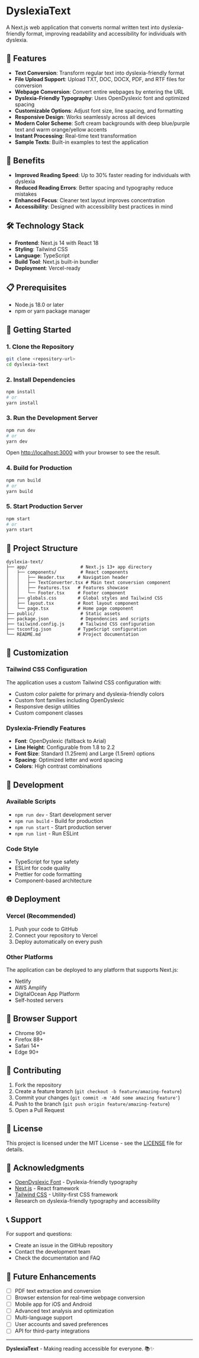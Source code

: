 # DyslexiaText

A Next.js web application that converts normal written text into dyslexia-friendly format, improving readability and accessibility for individuals with dyslexia.

## 🚀 Features

- **Text Conversion**: Transform regular text into dyslexia-friendly format
- **File Upload Support**: Upload TXT, DOC, DOCX, PDF, and RTF files for conversion
- **Webpage Conversion**: Convert entire webpages by entering the URL
- **Dyslexia-Friendly Typography**: Uses OpenDyslexic font and optimized spacing
- **Customizable Options**: Adjust font size, line spacing, and formatting
- **Responsive Design**: Works seamlessly across all devices
- **Modern Color Scheme**: Soft cream backgrounds with deep blue/purple text and warm orange/yellow accents
- **Instant Processing**: Real-time text transformation
- **Sample Texts**: Built-in examples to test the application

## 🎯 Benefits

- **Improved Reading Speed**: Up to 30% faster reading for individuals with dyslexia
- **Reduced Reading Errors**: Better spacing and typography reduce mistakes
- **Enhanced Focus**: Cleaner text layout improves concentration
- **Accessibility**: Designed with accessibility best practices in mind

## 🛠️ Technology Stack

- **Frontend**: Next.js 14 with React 18
- **Styling**: Tailwind CSS
- **Language**: TypeScript
- **Build Tool**: Next.js built-in bundler
- **Deployment**: Vercel-ready

## 📋 Prerequisites

- Node.js 18.0 or later
- npm or yarn package manager

## 🚀 Getting Started

### 1. Clone the Repository

```bash
git clone <repository-url>
cd dyslexia-text
```

### 2. Install Dependencies

```bash
npm install
# or
yarn install
```

### 3. Run the Development Server

```bash
npm run dev
# or
yarn dev
```

Open [http://localhost:3000](http://localhost:3000) with your browser to see the result.

### 4. Build for Production

```bash
npm run build
# or
yarn build
```

### 5. Start Production Server

```bash
npm start
# or
yarn start
```

## 📁 Project Structure

```
dyslexia-text/
├── app/                    # Next.js 13+ app directory
│   ├── components/         # React components
│   │   ├── Header.tsx     # Navigation header
│   │   ├── TextConverter.tsx # Main text conversion component
│   │   ├── Features.tsx   # Features showcase
│   │   └── Footer.tsx     # Footer component
│   ├── globals.css        # Global styles and Tailwind CSS
│   ├── layout.tsx         # Root layout component
│   └── page.tsx           # Home page component
├── public/                 # Static assets
├── package.json            # Dependencies and scripts
├── tailwind.config.js      # Tailwind CSS configuration
├── tsconfig.json          # TypeScript configuration
└── README.md              # Project documentation
```

## 🎨 Customization

### Tailwind CSS Configuration

The application uses a custom Tailwind CSS configuration with:

- Custom color palette for primary and dyslexia-friendly colors
- Custom font families including OpenDyslexic
- Responsive design utilities
- Custom component classes

### Dyslexia-Friendly Features

- **Font**: OpenDyslexic (fallback to Arial)
- **Line Height**: Configurable from 1.8 to 2.2
- **Font Size**: Standard (1.25rem) and Large (1.5rem) options
- **Spacing**: Optimized letter and word spacing
- **Colors**: High contrast combinations

## 🔧 Development

### Available Scripts

- `npm run dev` - Start development server
- `npm run build` - Build for production
- `npm run start` - Start production server
- `npm run lint` - Run ESLint

### Code Style

- TypeScript for type safety
- ESLint for code quality
- Prettier for code formatting
- Component-based architecture

## 🌐 Deployment

### Vercel (Recommended)

1. Push your code to GitHub
2. Connect your repository to Vercel
3. Deploy automatically on every push

### Other Platforms

The application can be deployed to any platform that supports Next.js:

- Netlify
- AWS Amplify
- DigitalOcean App Platform
- Self-hosted servers

## 📱 Browser Support

- Chrome 90+
- Firefox 88+
- Safari 14+
- Edge 90+

## 🤝 Contributing

1. Fork the repository
2. Create a feature branch (`git checkout -b feature/amazing-feature`)
3. Commit your changes (`git commit -m 'Add some amazing feature'`)
4. Push to the branch (`git push origin feature/amazing-feature`)
5. Open a Pull Request

## 📄 License

This project is licensed under the MIT License - see the [LICENSE](LICENSE) file for details.

## 🙏 Acknowledgments

- [OpenDyslexic Font](https://opendyslexic.org/) - Dyslexia-friendly typography
- [Next.js](https://nextjs.org/) - React framework
- [Tailwind CSS](https://tailwindcss.com/) - Utility-first CSS framework
- Research on dyslexia-friendly typography and accessibility

## 📞 Support

For support and questions:

- Create an issue in the GitHub repository
- Contact the development team
- Check the documentation and FAQ

## 🔮 Future Enhancements

- [ ] PDF text extraction and conversion
- [ ] Browser extension for real-time webpage conversion
- [ ] Mobile app for iOS and Android
- [ ] Advanced text analysis and optimization
- [ ] Multi-language support
- [ ] User accounts and saved preferences
- [ ] API for third-party integrations

---

**DyslexiaText** - Making reading accessible for everyone. 📚✨
